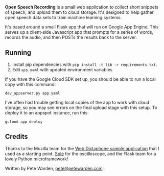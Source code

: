 **Open Speech Recording** is a small web application to collect short snippets
of speech, and upload them to cloud storage. It's designed to help gather open
speech data sets to train machine learning systems.

It's based around a small Flask app that will run on Google App Engine. This
serves up a client-side Javascript app that prompts for a series of words,
records the audio, and then POSTs the results back to the server.

## Running

1. Install pip dependencies with `pip install -t lib -r requirements.txt`.
2. Edit `app.yaml` with updated environment variables.

If you have the Google Cloud SDK set up, you should be able to run a local copy
with this command:

```
dev_appserver.py app.yaml
```

I've often had trouble getting local copies of the app to work with cloud
storage, so you may see errors on the final upload stage with this setup. To
deploy it to an appspot instance, run this:

```
gcloud app deploy
```

## Credits

Thanks to the Mozilla team for the [Web Dictaphone sample application](https://developer.mozilla.org/en-US/docs/Web/API/MediaStream_Recording_API/Using_the_MediaStream_Recording_API#A_sample_application_Web_Dictaphone)
that I used as a starting point, [Sole](https://soledadpenades.com/) for the
oscilloscope, and the Flask team for a lovely Python microframework!

Written by Pete Warden, pete@petewarden.com.
